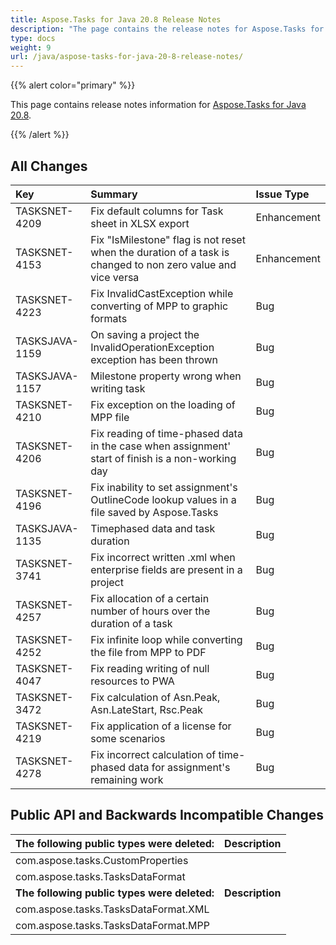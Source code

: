 ```yaml
---
title: Aspose.Tasks for Java 20.8 Release Notes
description: "The page contains the release notes for Aspose.Tasks for Java 20.8."
type: docs
weight: 9
url: /java/aspose-tasks-for-java-20-8-release-notes/
---
```


{{% alert color="primary" %}} 

This page contains release notes information for [Aspose.Tasks for Java 20.8](https://downloads.aspose.com/tasks/java/new-releases/aspose.tasks-for-java-20.8/).

{{% /alert %}} 


## **All Changes**

|**Key**|**Summary**|**Issue Type**|
| :- | :- | :- |
|TASKSNET-4209 	|Fix default columns for Task sheet in XLSX export |Enhancement|
|TASKSNET-4153 	|Fix "IsMilestone" flag is not reset when the duration of a task is changed to non zero value and vice versa |Enhancement|
|TASKSNET-4223 	|Fix InvalidCastException while converting of MPP to graphic formats |Bug|
|TASKSJAVA-1159 | On saving a project the InvalidOperationException exception has been thrown |Bug|
|TASKSJAVA-1157 | Milestone property wrong when writing task |Bug|
|TASKSNET-4210 	|Fix exception on the loading of MPP file |Bug|
|TASKSNET-4206 	|Fix reading of time-phased data in the case when assignment' start of finish is a non-working day |Bug|
|TASKSNET-4196 	|Fix inability to set assignment's OutlineCode lookup values in a file saved by Aspose.Tasks |Bug|
|TASKSJAVA-1135 |Timephased data and task duration |Bug|
|TASKSNET-3741 	|Fix incorrect written .xml when enterprise fields are present in a project |Bug|
|TASKSNET-4257 	|Fix allocation of a certain number of hours over the duration of a task |Bug|
|TASKSNET-4252 	|Fix infinite loop while converting the file from MPP to PDF |Bug|
|TASKSNET-4047 	|Fix reading writing of null resources to PWA |Bug|
|TASKSNET-3472 	|Fix calculation of Asn.Peak, Asn.LateStart, Rsc.Peak|Bug| 
|TASKSNET-4219 	|Fix application of a license for some scenarios |Bug|
|TASKSNET-4278 	|Fix incorrect calculation of time-phased data for assignment's remaining work |Bug|

## **Public API and Backwards Incompatible Changes**
|**The following public types were deleted:**|**Description**|
| :- | :- |
|com.aspose.tasks.CustomProperties 	| |
|com.aspose.tasks.TasksDataFormat | |
|**The following public types were deleted:**|**Description**|
| com.aspose.tasks.TasksDataFormat.XML  | |  
| com.aspose.tasks.TasksDataFormat.MPP  | |
